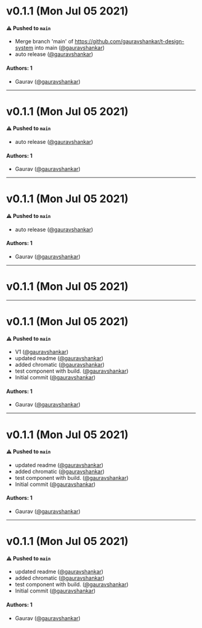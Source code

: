 # v0.1.1 (Mon Jul 05 2021)

#### ⚠️ Pushed to `main`

- Merge branch 'main' of https://github.com/gauravshankar/t-design-system into main ([@gauravshankar](https://github.com/gauravshankar))
- auto release ([@gauravshankar](https://github.com/gauravshankar))

#### Authors: 1

- Gaurav ([@gauravshankar](https://github.com/gauravshankar))

---

# v0.1.1 (Mon Jul 05 2021)

#### ⚠️ Pushed to `main`

- auto release ([@gauravshankar](https://github.com/gauravshankar))

#### Authors: 1

- Gaurav ([@gauravshankar](https://github.com/gauravshankar))

---

# v0.1.1 (Mon Jul 05 2021)

#### ⚠️ Pushed to `main`

- auto release ([@gauravshankar](https://github.com/gauravshankar))

#### Authors: 1

- Gaurav ([@gauravshankar](https://github.com/gauravshankar))

---

# v0.1.1 (Mon Jul 05 2021)



---

# v0.1.1 (Mon Jul 05 2021)

#### ⚠️ Pushed to `main`

- V1 ([@gauravshankar](https://github.com/gauravshankar))
- updated readme ([@gauravshankar](https://github.com/gauravshankar))
- added chromatic ([@gauravshankar](https://github.com/gauravshankar))
- test component with build. ([@gauravshankar](https://github.com/gauravshankar))
- Initial commit ([@gauravshankar](https://github.com/gauravshankar))

#### Authors: 1

- Gaurav ([@gauravshankar](https://github.com/gauravshankar))

---

# v0.1.1 (Mon Jul 05 2021)

#### ⚠️ Pushed to `main`

- updated readme ([@gauravshankar](https://github.com/gauravshankar))
- added chromatic ([@gauravshankar](https://github.com/gauravshankar))
- test component with build. ([@gauravshankar](https://github.com/gauravshankar))
- Initial commit ([@gauravshankar](https://github.com/gauravshankar))

#### Authors: 1

- Gaurav ([@gauravshankar](https://github.com/gauravshankar))

---

# v0.1.1 (Mon Jul 05 2021)

#### ⚠️ Pushed to `main`

- updated readme ([@gauravshankar](https://github.com/gauravshankar))
- added chromatic ([@gauravshankar](https://github.com/gauravshankar))
- test component with build. ([@gauravshankar](https://github.com/gauravshankar))
- Initial commit ([@gauravshankar](https://github.com/gauravshankar))

#### Authors: 1

- Gaurav ([@gauravshankar](https://github.com/gauravshankar))

